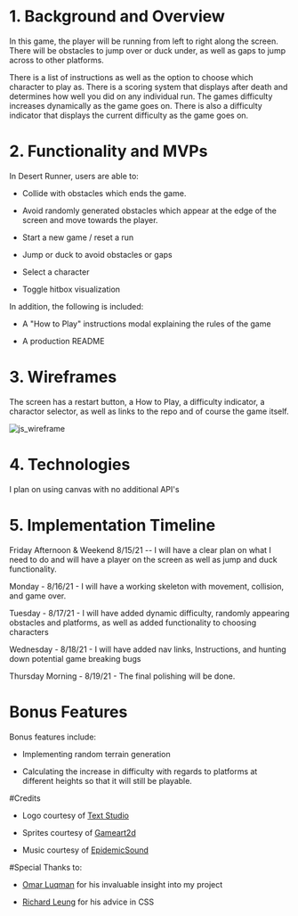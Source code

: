 <h1>1. Background and Overview</h1>

In this game, the player will be running from left to right
along the screen. There will be obstacles to jump over or 
duck under, as well as gaps to jump across to other platforms.

There is a list of instructions as well as the option 
to choose which character to play as. There is a scoring 
system that displays after death and determines how well
you did on any individual run. The games difficulty increases
dynamically as the game goes on. There is also a difficulty 
indicator that displays the current difficulty as the game 
goes on. 

<h1>2. Functionality and MVPs</h1>

In Desert Runner, users are able to:

- Collide with obstacles which ends the game.

- Avoid randomly generated obstacles which appear at the edge of the screen and move towards the player.

- Start a new game / reset a run

- Jump or duck to avoid obstacles or gaps

- Select a character

- Toggle hitbox visualization 

 

In addition, the following is included:

- A "How to Play" instructions modal explaining the rules of the game

- A production README

<h1>3. Wireframes</h1>

The screen has a restart button, a How to Play, a difficulty
indicator, a charactor selector, as well as links to the repo
and of course the game itself.

![js_wireframe](https://user-images.githubusercontent.com/84539591/129268515-51c80aeb-0f6a-4e01-bd8c-9d1f13298370.png)

<h1>4. Technologies</h1>

I plan on using canvas with no additional API's

<h1>5. Implementation Timeline</h1>

Friday Afternoon & Weekend  8/15/21 -- I will have a clear plan on what I need to do and will have a player on the screen as well as jump and duck functionality.

Monday - 8/16/21 - I will have a working skeleton with movement, collision, and game over.

Tuesday - 8/17/21 - I will have added dynamic difficulty, randomly appearing obstacles and platforms, as well as added functionality to choosing characters

Wednesday - 8/18/21 - I will have added nav links, Instructions, and hunting down potential game breaking bugs

Thursday Morning - 8/19/21 - The final polishing will be done.

<h1> Bonus Features </h1>

Bonus features include: 

- Implementing random terrain generation

- Calculating the increase in difficulty with regards to platforms at different heights so that it will still be playable.



#Credits 

-  Logo courtesy of <a id="logo-gen" href="https://www.textstudio.co/" title="TextStudio">Text Studio</a>

- Sprites courtesy of <a id="logo-gen" href="https://www.gameart2d.com/">Gameart2d</a>

- Music courtesy of <a href="https://www.epidemicsound.com/">EpidemicSound</a>

#Special Thanks to:

- <a href="https://github.com/omarluq">Omar Luqman</a> for his invaluable insight into my project

- <a href="https://github.com/rzleu">Richard Leung</a> for his advice in CSS





